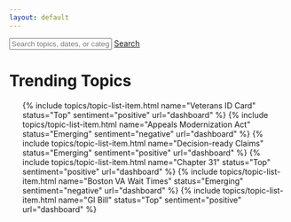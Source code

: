 ```yaml
---
layout: default
---
```



<div class="search-container">
  <div class="usa-grid">
    <div class="search-box">
      <input type="text" placeholder="Search topics, dates, or categories">
      <a class="usa-button" href="{{ site.baseurl }}/topics/transition-year">Search</a>
    </div>
  </div>
</div>
<div class="trending-topics-container">
  <div class="usa-grid">
    <h1>Trending Topics</h1>
    <ul class="usa-unstyled-list topic-list">
      {% include topics/topic-list-item.html name="Veterans ID Card" status="Top" sentiment="positive" url="dashboard" %}
      {% include topics/topic-list-item.html name="Appeals Modernization Act" status="Emerging" sentiment="negative" url="dashboard" %}
      {% include topics/topic-list-item.html name="Decision-ready Claims" status="Emerging" sentiment="positive" url="dashboard" %}
      {% include topics/topic-list-item.html name="Chapter 31" status="Top" sentiment="positive" url="dashboard" %}
      {% include topics/topic-list-item.html name="Boston VA Wait Times" status="Emerging" sentiment="negative" url="dashboard" %}
      {% include topics/topic-list-item.html name="GI Bill" status="Top" sentiment="positive" url="dashboard" %}
    </ul>
  </div>
</div>







